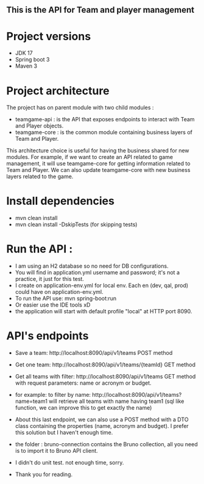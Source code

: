 ## This is the API for Team and player management

# Project versions 
* JDK 17
* Spring boot 3
* Maven 3

# Project architecture
The project has on parent module with two child modules : 
* teamgame-api : is the API that exposes endpoints to interact with Team and Player objects.
* teamgame-core : is the common module containing business layers of Team and Player. 

This architecture choice is useful for having the business shared for new modules. For example, if we want to create an API related 
to game management, it will use teamgame-core for getting information related to Team and Player. We can also update teamgame-core 
with new business layers related to the game.

# Install dependencies

* mvn clean install 
* mvn clean install -DskipTests (for skipping tests)

# Run the API :
* I am using an H2 database so no need for DB configurations.
* You will find in application.yml username and password; it's not a practice, it just for this test.
* I create on application-env.yml for local env. Each en (dev, qal, prod) could have on application-env.yml.
* To run the API use: mvn spring-boot:run
* Or easier use the IDE tools xD
* the application will start with default profile "local" at HTTP port 8090.

# API's endpoints 
* Save a team: http://localhost:8090/api/v1/teams POST method
* Get one team: http://localhost:8090/api/v1/teams/{teamId} GET method
* Get all teams with filter: http://localhost:8090/api/v1/teams GET method with request parameters: name or acronym or budget.
* for example: to filter by name: http://localhost:8090/api/v1/teams?name=team1 will retrieve all teams with name having team1 (sql like function, we can improve this to get exactly the name)
* About this last endpoint, we can also use a POST method with a DTO class containing the properties (name, acronym and budget). I prefer this solution but I haven't enough time.

* the folder : bruno-connection contains the Bruno collection, all you need is to import it to Bruno API client.

* I didn't do unit test. not enough time, sorry.

* Thank you for reading.